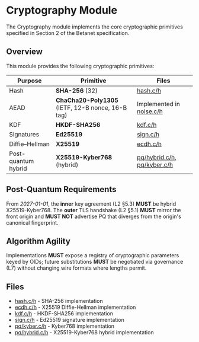 # Cryptography Module

The Cryptography module implements the core cryptographic primitives specified in Section 2 of the Betanet specification.

## Overview

This module provides the following cryptographic primitives:

| Purpose             | Primitive                                          | Files |
| ------------------- | -------------------------------------------------- | ----- |
| Hash                | **SHA-256** (32)                                   | [hash.c/h](hash.md) |
| AEAD                | **ChaCha20-Poly1305** (IETF, 12-B nonce, 16-B tag) | Implemented in [noise.c/h](../net/noise.md) |
| KDF                 | **HKDF-SHA256**                                    | [kdf.c/h](kdf.md) |
| Signatures          | **Ed25519**                                        | [sign.c/h](sign.md) |
| Diffie–Hellman      | **X25519**                                         | [ecdh.c/h](ecdh.md) |
| Post-quantum hybrid | **X25519-Kyber768** (hybrid)                       | [pq/hybrid.c/h, pq/kyber.c/h](pq.md) |

## Post-Quantum Requirements

From *2027-01-01*, the **inner** key agreement (L2 §5.3) **MUST** be hybrid X25519-Kyber768. The **outer** TLS handshake (L2 §5.1) **MUST** mirror the front origin and **MUST NOT** advertise PQ that diverges from the origin's canonical fingerprint.

## Algorithm Agility

Implementations **MUST** expose a registry of cryptographic parameters keyed by OIDs; future substitutions **MUST** be negotiated via governance (L7) without changing wire formats where lengths permit.

## Files

- [hash.c/h](hash.md) - SHA-256 implementation
- [ecdh.c/h](ecdh.md) - X25519 Diffie-Hellman implementation
- [kdf.c/h](kdf.md) - HKDF-SHA256 implementation
- [sign.c/h](sign.md) - Ed25519 signature implementation
- [pq/kyber.c/h](pq.md) - Kyber768 implementation
- [pq/hybrid.c/h](pq.md) - X25519-Kyber768 hybrid implementation